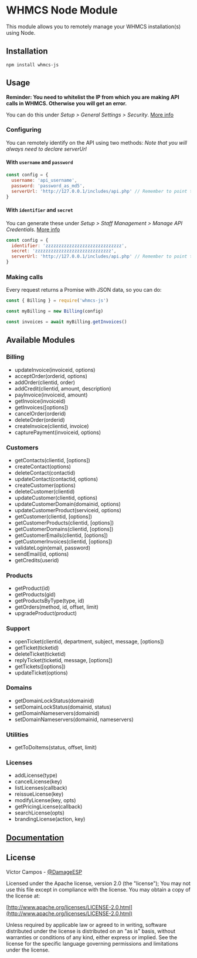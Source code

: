 # WHMCS Node Module

This module allows you to remotely manage your WHMCS installation(s) using Node.

## Installation

```shell
npm install whmcs-js
```

## Usage

**Reminder: You need to whitelist the IP from which you are making API calls in WHMCS. Otherwise you will get an error.**

You can do this under *Setup > General Settings > Security*. [More info](https://developers.whmcs.com/api/access-control/)

### Configuring

You can remotely identify on the API using two methods: *Note that you will always need to declare serverUrl*

#### With `username` and `password`

```javascript
const config = {
  username: 'api_username',
  password: 'password_as_md5',
  serverUrl: 'http://127.0.0.1/includes/api.php' // Remember to point to the api.php file
}
```

#### With `identifier` and `secret`

You can generate these under *Setup > Staff Management > Manage API Credentials*. [More info](https://docs.whmcs.com/API_Authentication_Credentials#Creating_Admin_API_Authentication_Credentials)

```javascript
const config = {
  identifier: 'zzzzzzzzzzzzzzzzzzzzzzzzzzzzz',
  secret: 'zzzzzzzzzzzzzzzzzzzzzzzzzzzzz',
  serverUrl: 'http://127.0.0.1/includes/api.php' // Remember to point to the api.php file
}
```

### Making calls

Every request returns a Promise with JSON data, so you can do:

```javascript
const { Billing } = require('whmcs-js')

const myBilling = new Billing(config)

const invoices = await myBilling.getInvoices()
```

## Available Modules

### Billing

- updateInvoice(invoiceid, options)
- acceptOrder(orderid, options)
- addOrder(clientid, order)
- addCredit(clientid, amount, description)
- payInvoice(invoiceid, amount)
- getInvoice(invoiceid)
- getInvoices([options])
- cancelOrder(orderid)
- deleteOrder(orderid)
- createInvoice(clientid, invoice)
- capturePayment(invoiceid, options)

### Customers

- getContacts(clientid, [options])
- createContact(options)
- deleteContact(contactid)
- updateContact(contactid, options)
- createCustomer(options)
- deleteCustomer(clientid)
- updateCustomer(clientid, options)
- updateCustomerDomain(domainid, options)
- updateCustomerProduct(serviceid, options)
- getCustomer(clientid, [options])
- getCustomerProducts(clientid, [options])
- getCustomerDomains(clientid, [options])
- getCustomerEmails(clientid, [options])
- getCustomerInvoices(clientid, [options])
- validateLogin(email, password)
- sendEmail(id, options)
- getCredits(userid)

### Products

- getProduct(id)
- getProducts(gid)
- getProductsByType(type, id)
- getOrders(method, id, offset, limit)
- upgradeProduct(product)

### Support

- openTicket(clientid, department, subject, message, [options])
- getTicket(ticketid)
- deleteTicket(ticketid)
- replyTicket(ticketid, message, [options])
- getTickets([options])
- updateTicket(options)

### Domains

- getDomainLockStatus(domainid)
- setDomainLockStatus(domainid, status)
- getDomainNameservers(domainid)
- setDomainNameservers(domainid, nameservers)

### Utilities

- getToDoItems(status, offset, limit)

### Licenses

- addLicense(type)
- cancelLicense(key)
- listLicenses(callback)
- reissueLicense(key)
- modifyLicense(key, opts)
- getPricingLicense(callback)
- searchLicense(opts)
- brandingLicense(action, key)

## [Documentation](https://damageesp.github.io/whmcs-js/)

## License

Víctor Campos - [@DamageESP](https://twitter.com/damageesp)

Licensed under the Apache license, version 2.0 (the "license"); You may not use this file except in compliance with the license. You may obtain a copy of the license at:

[http://www.apache.org/licenses/LICENSE-2.0.html](http://www.apache.org/licenses/LICENSE-2.0.html)

Unless required by applicable law or agreed to in writing, software distributed under the license is distributed on an "as is" basis, without warranties or conditions of any kind, either express or implied. See the license for the specific language governing permissions and limitations under the license.
